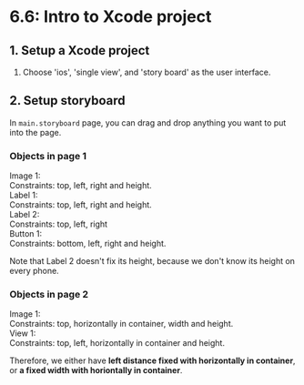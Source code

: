 # 6.6: Intro to Xcode project

## 1. Setup a Xcode project
1. Choose 'ios', 'single view', and 'story board' as the user interface. <br>

## 2. Setup storyboard
In ```main.storyboard``` page, you can drag and drop anything you want to put into the page. <br>


### Objects in page 1
Image 1: <br>
Constraints: top, left, right and height. <br>
Label 1: <br>
Constraints: top, left, right and height. <br>
Label 2:  <br>
Constraints: top, left, right <br>
Button 1: <br>
Constraints: bottom, left, right and height. <br>

Note that Label 2 doesn't fix its height, because we don't know its height on every phone. <br>



### Objects in page 2
Image 1: <br>
Constraints: top, horizontally in container, width and height. <br>
View 1: <br>
Constraints: top, left, horizontally in container and height. <br>

Therefore, we either have **left distance fixed with horizontally in container**, or **a fixed width with horiontally in container**.
